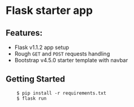 # Flask starter app

## Features:
+ Flask v1.1.2 app setup
+ Rough `GET` and `POST` requests handling
+ Bootstrap v4.5.0 starter template with navbar

## Getting Started
```
    $ pip install -r requirements.txt
    $ flask run
```
